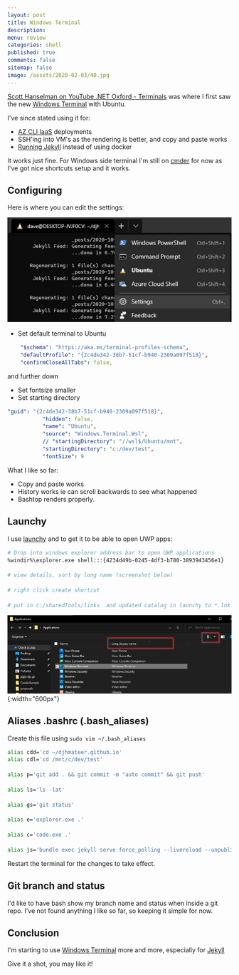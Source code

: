 ```yaml
---
layout: post
title: Windows Terminal 
description: 
menu: review
categories: shell 
published: true 
comments: false     
sitemap: false
image: /assets/2020-02-03/40.jpg
---
```


<!-- ![alt text](/assets/2020-02-03/41.jpg "Choosing an image"){:width="600px"} -->

[Scott Hanselman on YouTube .NET Oxford - Terminals](https://www.youtube.com/watch?v=B4VYjxzx2us&feature=emb_logo) was where I first saw the new [Windows Terminal](https://github.com/microsoft/terminal) with Ubuntu.

I've since stated using it for:

- [AZ CLI IaaS](/2020/01/09/Publishing-ASP-NET-Core-3-App-to-Ubuntu) deployments
- SSH'ing into VM's as the rendering is better, and copy and paste works
- [Running Jekyll](/2020/10/20/running-jekyll-on-wsl2) instead of using docker

It works just fine. For Windows side terminal I'm still on [cmder](https://cmder.net/) for now as I've got nice shortcuts setup and it works.

## Configuring

<!-- ![alt text](/assets/2020-10-20/termianl.jpg "Terminal settings"){:width="600px"} -->
Here is where you can edit the settings:

![alt text](/assets/2020-10-19/terminal.jpg "Terminal settings")

- Set default terminal to Ubuntu

```yml
    "$schema": "https://aka.ms/terminal-profiles-schema",
    "defaultProfile": "{2c4de342-38b7-51cf-b940-2309a097f518}",
    "confirmCloseAllTabs": false,
```

 and further down

- Set fontsize smaller
- Set starting directory 

 ```yml
 "guid": "{2c4de342-38b7-51cf-b940-2309a097f518}",
            "hidden": false,
            "name": "Ubuntu",
            "source": "Windows.Terminal.Wsl",
            // "startingDirectory": "//wsl$/Ubuntu/mnt",
            "startingDirectory": "c:/dev/test",
            "fontSize": 9
 ```

 What I like so far:

- Copy and paste works
- History works ie can scroll backwards to see what happened
- Bashtop renders properly.

## Launchy

I use [launchy]() and to get it to be able to open UWP apps:

```bash
# Drop into windows explorer address bar to open UWP applications
%windir%\explorer.exe shell:::{4234d49b-0245-4df3-b780-3893943456e1} 

# view details, sort by long name (screenshot below)

# right click create shortcut

# put in c:/sharedTools/links  and updated catalog in launchy to *.lnk
```

![alt text](/assets/2020-09-13/uwp-apps.jpg "Finding UWP apps"){:width="600px"}

## Aliases .bashrc (.bash_aliases)

Create this file using `sudo vim ~/.bash_aliases`

```bash
alias cdd='cd ~/djhmateer.github.io'
alias cdl='cd /mnt/c/dev/test'

alias p='git add . && git commit -m "auto commit" && git push'

alias ls='ls -lat'

alias gs='git status'

alias e='explorer.exe .'

alias c='code.exe .'

alias js='bundle exec jekyll serve force_polling --livereload --unpublished'
```

Restart the terminal for the changes to take effect.

## Git branch and status

I'd like to have bash show my branch name and status when inside a git repo. I've not found anything I like so far, so keeping it simple for now.

## Conclusion

I'm starting to use [Windows Terminal](/2020/10/20/running-jekyll-on-wsl2) more and more, especially for [Jekyll](/2020/10/20/running-jekyll-on-wsl2)

Give it a shot, you may like it!

